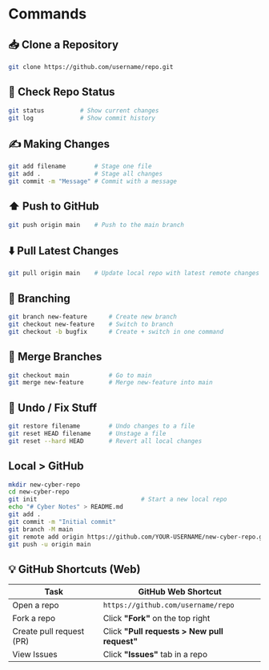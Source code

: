 # Commands

## 📥 Clone a Repository
```bash
git clone https://github.com/username/repo.git
```

## 🔄 Check Repo Status
```bash
git status          # Show current changes
git log             # Show commit history
```

## ✍️ Making Changes
```bash
git add filename        # Stage one file
git add .               # Stage all changes
git commit -m "Message" # Commit with a message
```

## ⬆️ Push to GitHub
```bash
git push origin main    # Push to the main branch
```

## ⬇️ Pull Latest Changes
```bash
git pull origin main    # Update local repo with latest remote changes
```

## 🌿 Branching
```bash
git branch new-feature      # Create new branch
git checkout new-feature    # Switch to branch
git checkout -b bugfix      # Create + switch in one command
```

## 🔀 Merge Branches
```bash
git checkout main           # Go to main
git merge new-feature       # Merge new-feature into main
```

## 🧹 Undo / Fix Stuff
```bash
git restore filename        # Undo changes to a file
git reset HEAD filename     # Unstage a file
git reset --hard HEAD       # Revert all local changes
```

## Local > GitHub
```bash
mkdir new-cyber-repo
cd new-cyber-repo
git init                             # Start a new local repo
echo "# Cyber Notes" > README.md
git add .
git commit -m "Initial commit"
git branch -M main
git remote add origin https://github.com/YOUR-USERNAME/new-cyber-repo.git
git push -u origin main
```


## 💡 GitHub Shortcuts (Web)

| Task                     | GitHub Web Shortcut                                 |
|--------------------------|-----------------------------------------------------|
| Open a repo              | `https://github.com/username/repo`                 |
| Fork a repo              | Click **"Fork"** on the top right                  |
| Create pull request (PR) | Click **"Pull requests > New pull request"**       |
| View Issues              | Click **"Issues"** tab in a repo                   |
